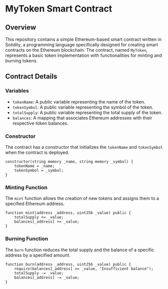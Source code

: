 # MyToken Smart Contract

## Overview

This repository contains a simple Ethereum-based smart contract written in Solidity, a programming language specifically designed for creating smart contracts on the Ethereum blockchain. The contract, named `MyToken`, represents a basic token implementation with functionalities for minting and burning tokens.

## Contract Details

### Variables

- `tokenName`: A public variable representing the name of the token.
- `tokenSymbol`: A public variable representing the symbol of the token.
- `totalSupply`: A public variable representing the total supply of the token.
- `balances`: A mapping that associates Ethereum addresses with their respective token balances.

### Constructor

The contract has a constructor that initializes the `tokenName` and `tokenSymbol` when the contract is deployed.

```solidity
constructor(string memory _name, string memory _symbol) {
    tokenName = _name;
    tokenSymbol = _symbol;
}
```

### Minting Function

The `mint` function allows the creation of new tokens and assigns them to a specified Ethereum address.

```solidity
function mint(address _address, uint256 _value) public {
    totalSupply += _value;
    balances[_address] += _value;
}
```

### Burning Function

The `burn` function reduces the total supply and the balance of a specific address by a specified amount.

```solidity
function burn(address _address, uint256 _value) public {
    require(balances[_address] >= _value, "Insufficient balance");
    totalSupply -= _value;
    balances[_address] -= _value;
}

